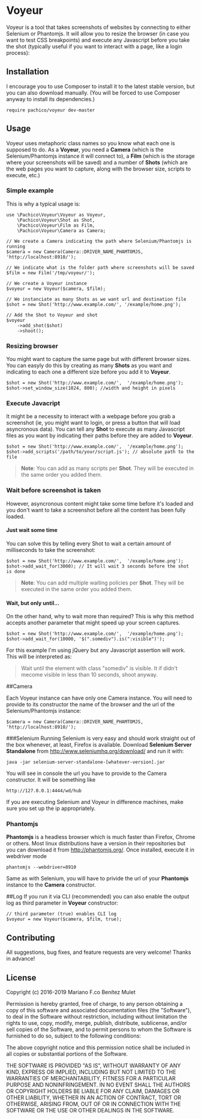 # Voyeur
Voyeur is a tool that takes screenshots of websites by connecting to either Selenium or Phantomjs.
It will allow you to resize the browser (in case you want to test CSS breakpoints) and execute any Javascript before you take the shot (typically useful if you want to interact with a page, like a login process):
## Installation
I encourage you to use Composer to install it to the latest stable version, but you can also download manually. (You will be forced to use Composer anyway to install its dependencies.) 
	
	require pachico/voyeur dev-master

## Usage
Voyeur uses metaphoric class names so you know what each one is supposed to do.
As a **Voyeur**, you need a **Camera** (which is the Selenium/Phantomjs instance it will connect to), a **Film** (which is the storage where your screenshots will be saved) and a number of **Shots** (which are the web pages you want to capture, along with the browser size, scripts to execute, etc.)

### Simple example
This is why a typical usage is:
	
	use	\Pachico\Voyeur\Voyeur as Voyeur,
		\Pachico\Voyeur\Shot as Shot,
		\Pachico\Voyeur\Film as Film,
		\Pachico\Voyeur\Camera as Camera;
	
	// We create a Camera indicating the path where Selenium/Phantomjs is running
	$camera = new Camera(Camera::DRIVER_NAME_PHAMTOMJS, 'http://localhost:8910/');
	
	// We indicate what is the folder path where screenshots will be saved 
	$film = new Film('/tmp/voyeur/');
	
	// We create a Voyeur instance
	$voyeur = new Voyeur($camera, $film);
	
	// We instanciate as many Shots as we want url and destination file 
	$shot = new Shot('http://www.example.com/', '/example/home.png');
	
	// Add the Shot to Voyeur and shot
	$voyeur
		->add_shot($shot)
		->shoot();

### Resizing browser
You might want to capture the same page but with different browser sizes.
You can easyly do this by creating as many **Shots** as you want and indicating to each one a different size before you add it to **Voyeur**.

	$shot = new Shot('http://www.example.com/',  '/example/home.png');
	$shot->set_window_size(1024, 800); //width and height in pixels

### Execute Javacript
It might be a necessity to interact with a webpage before you grab a screenshot (ie, you might want to login, or press a button that will load asyncronous data).
You can tell any **Shot** to execute as many Javascript files as you want by indicating their paths before they are added to **Voyeur**.

	$shot = new Shot('http://www.example.com/',  '/example/home.png');
	$shot->add_scripts('/path/to/your/script.js'); // absolute path to the file

>**Note**: You can add as many scripts per **Shot**. They will be executed in the same order you added them.

### Wait before screenshot is taken
However, asyncronous content might take some time before it's loaded and you don't want to take a screenshot before all the content has been fully loaded.
#### Just wait some time
You can solve this by telling every Shot to wait a certain amount of milliseconds to take the screenshot:

	$shot = new Shot('http://www.example.com/',  '/example/home.png');
	$shot->add_wait_for(3000); // It will wait 3 seconds before the shot is done

>**Note**: You can add multiple waiting policies per **Shot**. They will be executed in the same order you added them.

#### Wait, but only until...
On the other hand, why to wait more than required? This is why this method accepts another parameter that might speed up your screen captures.

	$shot = new Shot('http://www.example.com/',  '/example/home.png');
	$shot->add_wait_for(10000, '$(".somediv").is(":visible")'); 

For this example I'm using jQuery but any Javascript assertion will work. 
This will be interpreted as:
>Wait until the element with class "somediv" is visible. It if didn't mecome visible in less than 10 seconds, shoot anyway. 

##Camera

Each Voyeur instance can have only one Camera instance.
You will need to provide to its constructor the name of the browser and the url of the Selenium/Phantomjs instance:

	$camera = new Camera(Camera::DRIVER_NAME_PHAMTOMJS, 'http://localhost:8910/');

###Selenium
Running Selenium is very easy and should work straight out of the box whenever, at least, Firefox is available.
Download **Selenium Server Standalone** from http://www.seleniumhq.org/download/ and run it with:

	java -jar selenium-server-standalone-[whatever-version].jar

You will see in console the url you have to provide to the Camera constructor. 
It will be something like

	http://127.0.0.1:4444/wd/hub

If you are executing Selenium and Voyeur in difference machines, make sure you set up the ip appropriately.

### Phantomjs
**Phantomjs** is a headless browser which is much faster than Firefox, Chrome or others.
Most linux distributions have a version in their repositories but you can download it from http://phantomjs.org/.
Once installed, execute it in webdriver mode

	phantomjs --webdriver=8910

Same as with Selenium, you will have to privide the url of your **Phantomjs** instance to the **Camera** constructor.

##Log
If you run it via CLI (recommended) you can also enable the output log as third parameter in **Voyeur** constructor:
	
	// third parameter (true) enables CLI log
	$voyeur = new Voyeur($camera, $film, true);

## Contributing

All suggestions, bug fixes, and feature requests are very welcome!
Thanks in advance!
## License

Copyright (c) 2016-2019 Mariano F.co Benítez Mulet

Permission is hereby granted, free of charge, to any person obtaining a copy
of this software and associated documentation files (the "Software"), to deal
in the Software without restriction, including without limitation the rights
to use, copy, modify, merge, publish, distribute, sublicense, and/or sell
copies of the Software, and to permit persons to whom the Software is furnished
to do so, subject to the following conditions:

The above copyright notice and this permission notice shall be included in all
copies or substantial portions of the Software.

THE SOFTWARE IS PROVIDED "AS IS", WITHOUT WARRANTY OF ANY KIND, EXPRESS OR
IMPLIED, INCLUDING BUT NOT LIMITED TO THE WARRANTIES OF MERCHANTABILITY,
FITNESS FOR A PARTICULAR PURPOSE AND NONINFRINGEMENT. IN NO EVENT SHALL THE
AUTHORS OR COPYRIGHT HOLDERS BE LIABLE FOR ANY CLAIM, DAMAGES OR OTHER
LIABILITY, WHETHER IN AN ACTION OF CONTRACT, TORT OR OTHERWISE, ARISING FROM,
OUT OF OR IN CONNECTION WITH THE SOFTWARE OR THE USE OR OTHER DEALINGS IN
THE SOFTWARE.